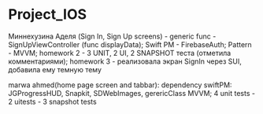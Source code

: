 # Project_IOS

Миннехузина Аделя (Sign In, Sign Up screens) - generic func - SignUpViewController (func displayData); Swift PM - FirebaseAuth; Pattern - MVVM; homework 2 - 3 UNIT, 2 UI, 2 SNAPSHOT теста (отметила комментариями); homework 3 - реализовала экран SignIn через SUI, добавила ему темную тему 

marwa ahmed(home page screen and tabbar): dependency swiftPM: JGProgressHUD, Snapkit, SDWebImages, gerericClass MVVM; 4 unit tests - 2 uitests - 3 snapshot tests
